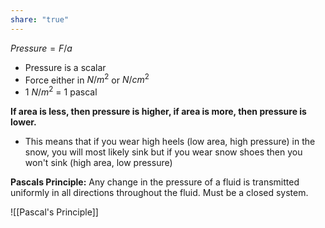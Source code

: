 ```yaml
---
share: "true"
---
```


$Pressure = F/a$
- Pressure is a scalar
- Force either in $N/m^2$ or $N/cm^2$
- 1 $N/m^2$ = 1 pascal

**If area is less, then pressure is higher, if area is more, then pressure is lower.**
- This means that if you wear high heels (low area, high pressure) in the snow, you will most likely sink but if you wear snow shoes then you won't sink (high area, low pressure)

**Pascals Principle:** Any change in the pressure of a fluid is transmitted uniformly in all directions throughout the fluid. Must be a closed system.


![[Pascal's Principle]]